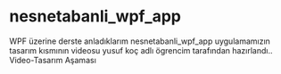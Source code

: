 # nesnetabanli_wpf_app
WPF üzerine derste anladıklarım
nesnetabanli_wpf_app uygulamamızın tasarım kısmının videosu yusuf koç adlı ögrencim tarafından hazırlandı.. Video-Tasarım Aşaması
